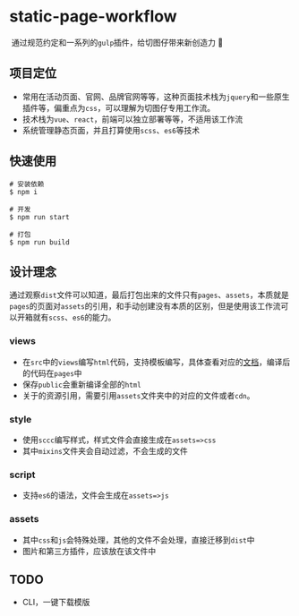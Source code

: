 # static-page-workflow

​ 通过规范约定和一系列的`gulp`插件，给切图仔带来新创造力 🐶

## 项目定位

- 常用在活动页面、官网、品牌官网等等，这种页面技术栈为`jquery`和一些原生插件等，偏重点为`css`，可以理解为切图仔专用工作流。
- 技术栈为`vue`、`react`，前端可以独立部署等等，不适用该工作流
- 系统管理静态页面，并且打算使用`scss`、`es6`等技术

## 快速使用

```shell
# 安装依赖
$ npm i

# 开发
$ npm run start

# 打包
$ npm run build
```

## 设计理念

​ 通过观察`dist`文件可以知道，最后打包出来的文件只有`pages`、`assets`，本质就是`pages`的页面对`assets`的引用，和手动创建没有本质的区别，但是使用该工作流可以开箱就有`scss`、`es6`的能力。

### views

- 在`src`中的`views`编写`html`代码，支持模板编写，具体查看对应的[文档](https://www.npmjs.com/package/gulp-html-tpl)，编译后的代码在`pages`中
- 保存`public`会重新编译全部的`html`
- 关于的资源引用，需要引用`assets`文件夹中的对应的文件或者`cdn`。

### style

- 使用`sccc`编写样式，样式文件会直接生成在`assets=>css`
- 其中`mixins`文件夹会自动过滤，不会生成的文件

### script

- 支持`es6`的语法，文件会生成在`assets=>js`

### assets

- 其中`css`和`js`会特殊处理，其他的文件不会处理，直接迁移到`dist`中
- 图片和第三方插件，应该放在该文件中

## TODO

- CLI，一键下载模版
